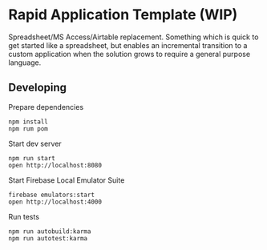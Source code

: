 # Rapid Application Template (WIP)

Spreadsheet/MS Access/Airtable replacement. Something which is quick to get started like a spreadsheet, but enables an
incremental transition to a custom application when the solution grows to require a general purpose language.

## Developing

Prepare dependencies

    npm install
    npm rum pom

Start dev server

    npm run start
    open http://localhost:8080

Start Firebase Local Emulator Suite

    firebase emulators:start
    open http://localhost:4000

Run tests

    npm run autobuild:karma
    npm run autotest:karma
